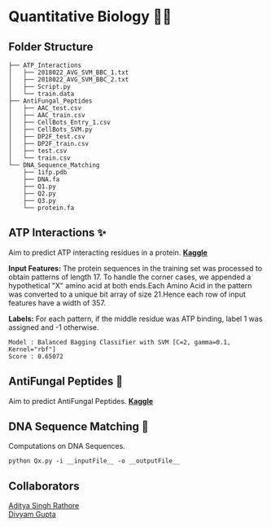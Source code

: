 # Quantitative Biology :health_worker:

## Folder Structure
```
├── ATP_Interactions
│   ├── 2018022_AVG_SVM_BBC_1.txt
│   ├── 2018022_AVG_SVM_BBC_2.txt
│   ├── Script.py
│   └── train.data
├── AntiFungal_Peptides
│   ├── AAC_test.csv
│   ├── AAC_train.csv
│   ├── CellBots_Entry_1.csv
│   ├── CellBots_SVM.py
│   ├── DP2F_test.csv
│   ├── DP2F_train.csv
│   ├── test.csv
│   └── train.csv
└── DNA_Sequence_Matching
    ├── 1ifp.pdb
    ├── DNA.fa
    ├── Q1.py
    ├── Q2.py
    ├── Q3.py
    └── protein.fa
```

## ATP Interactions :sparkles:
Aim to predict ATP interacting residues in a protein. [**Kaggle**](https://www.kaggle.com/c/iqb213-atp)

**Input Features:** The protein sequences in the training set was processed to obtain patterns of length 17. To handle the corner cases, we appended a hypothetical "X" amino acid at both ends.Each Amino Acid in the pattern was converted to a unique bit array of size 21.Hence each row of input features have a width of 357.   

**Labels:** For each pattern, if the middle residue was ATP binding, label 1 was assigned and -1 otherwise.   

```
Model : Balanced Bagging Classifier with SVM [C=2, gamma=0.1, Kernel="rbf"]
Score : 0.65072 
```
## AntiFungal Peptides :microbe:
Aim to predict AntiFungal Peptides. [**Kaggle**](https://www.kaggle.com/c/iqb2020)

## DNA Sequence Matching :dna:
Computations on DNA Sequences.
```
python Qx.py -i __inputFile__ -o __outputFile__
```
## Collaborators
[Aditya Singh Rathore](https://github.com/aditya18007)   
[Divyam Gupta](https://github.com/dgupta04)
